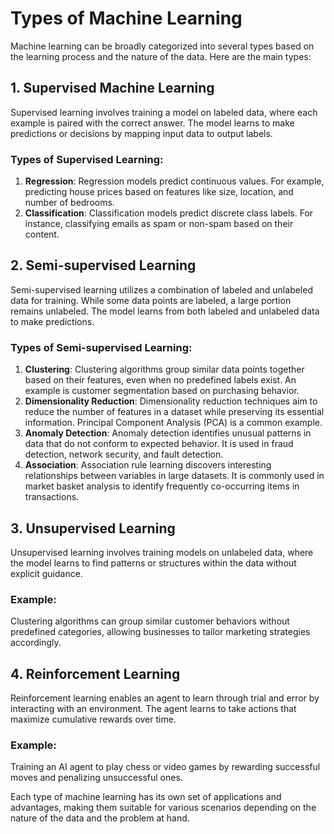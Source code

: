 # Types of Machine Learning

Machine learning can be broadly categorized into several types based on the learning process and the nature of the data. Here are the main types:

## 1. Supervised Machine Learning

Supervised learning involves training a model on labeled data, where each example is paired with the correct answer. The model learns to make predictions or decisions by mapping input data to output labels.

### Types of Supervised Learning:
1. **Regression**: Regression models predict continuous values. For example, predicting house prices based on features like size, location, and number of bedrooms.
2. **Classification**: Classification models predict discrete class labels. For instance, classifying emails as spam or non-spam based on their content.

## 2. Semi-supervised Learning

Semi-supervised learning utilizes a combination of labeled and unlabeled data for training. While some data points are labeled, a large portion remains unlabeled. The model learns from both labeled and unlabeled data to make predictions.

### Types of Semi-supervised Learning:
1. **Clustering**: Clustering algorithms group similar data points together based on their features, even when no predefined labels exist. An example is customer segmentation based on purchasing behavior.
2. **Dimensionality Reduction**: Dimensionality reduction techniques aim to reduce the number of features in a dataset while preserving its essential information. Principal Component Analysis (PCA) is a common example.
3. **Anomaly Detection**: Anomaly detection identifies unusual patterns in data that do not conform to expected behavior. It is used in fraud detection, network security, and fault detection.
4. **Association**: Association rule learning discovers interesting relationships between variables in large datasets. It is commonly used in market basket analysis to identify frequently co-occurring items in transactions.

## 3. Unsupervised Learning

Unsupervised learning involves training models on unlabeled data, where the model learns to find patterns or structures within the data without explicit guidance.

### Example:
Clustering algorithms can group similar customer behaviors without predefined categories, allowing businesses to tailor marketing strategies accordingly.

## 4. Reinforcement Learning

Reinforcement learning enables an agent to learn through trial and error by interacting with an environment. The agent learns to take actions that maximize cumulative rewards over time.

### Example:
Training an AI agent to play chess or video games by rewarding successful moves and penalizing unsuccessful ones.

Each type of machine learning has its own set of applications and advantages, making them suitable for various scenarios depending on the nature of the data and the problem at hand.
 